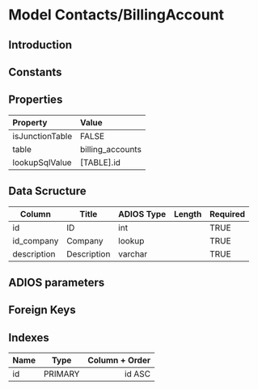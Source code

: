 # Model Contacts/BillingAccount

## Introduction

## Constants

## Properties

| Property        | Value            |
| :-------------- | :--------------- |
| isJunctionTable | FALSE            |
| table           | billing_accounts |
| lookupSqlValue  | [TABLE].id     |

## Data Scructure

| Column      | Title       | ADIOS Type | Length | Required |
| ----------- | ----------- | ---------- | ------ | -------- |
| id          | ID          | int        |        | TRUE     |
| id_company  | Company     | lookup     |        | TRUE     |
| description | Description | varchar    |        | TRUE     |

## ADIOS parameters

## Foreign Keys

## Indexes

| Name |  Type   | Column + Order |
| :--- | :-----: | -------------: |
| id   | PRIMARY |         id ASC |
